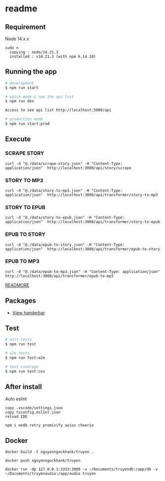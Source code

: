 # readme


## Requirement

Node 14.x.x

```
sudo n
  copying : node/14.21.3
  installed : v14.21.3 (with npm 6.14.18)
```



## Running the app

```bash
# development
$ npm run start

# watch mode & see the api list
$ npm run dev

Access to see api list http://localhost:3000/api

# production mode
$ npm run start:prod

```

## Execute 

### SCRAPE STORY
```
curl -d "@./data/scrape-story.json" -H "Content-Type: application/json"  http://localhost:3000/api/story/scrape
```

### STORY TO MP3
```
curl -d "@./data/story-to-mp3.json" -H "Content-Type: application/json"  http://localhost:3000/api/transformer/story-to-mp3
```

### STORY TO EPUB
```
curl -d "@./data/story-to-epub.json" -H "Content-Type: application/json"  http://localhost:3000/api/transformer/story-to-epub
```

### EPUB TO STORY
```
curl -d "@./data/epub-to-story.json" -H "Content-Type: application/json"  http://localhost:3000/api/transformer/epub-to-story
```

### EPUB TO MP3
```
curl -d "@./data/epub-to-mp3.json" -H "Content-Type: application/json"  http://localhost:3000/api/transformer/epub-to-mp3
```

[READMORE](https://www.baeldung.com/curl-rest)

## Packages
- [View handerbar](https://github.com/pillarjs/hbs)



## Test

```bash
# unit tests
$ npm run test

# e2e tests
$ npm run test:e2e

# test coverage
$ npm run test:cov
```

## After install 

Auto eslint
```
copy .vscode/settings.json
copy tsconfig.eslint.json
reload IDE
```


```bash
npm i nedb retry promisify axios cheerio 
```

## Docker

```
docker build -t nguyenngockhank/truyen .
```

```
docker push nguyenngockhank/truyen
```

```
docker run -dp 127.0.0.1:3333:3000 -v ~/Documents/truyendb:/app/db -v ~/Documents/truyenaudio:/app/audio truyen 
```

